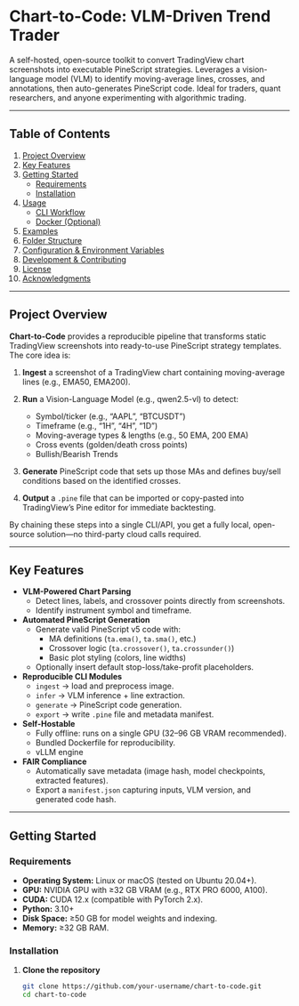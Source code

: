 # Chart-to-Code: VLM-Driven Trend Trader

A self-hosted, open-source toolkit to convert TradingView chart screenshots into executable PineScript strategies.
Leverages a vision-language model (VLM) to identify moving-average lines, crosses, and annotations, then auto-generates PineScript code. Ideal for traders, quant researchers, and anyone experimenting with algorithmic trading.

---

## Table of Contents

1. [Project Overview](#project-overview)
2. [Key Features](#key-features)
3. [Getting Started](#getting-started)
   - [Requirements](#requirements)
   - [Installation](#installation)
4. [Usage](#usage)
   - [CLI Workflow](#cli-workflow)
   - [Docker (Optional)](#docker-optional)
5. [Examples](#examples)
6. [Folder Structure](#folder-structure)
7. [Configuration & Environment Variables](#configuration--environment-variables)
8. [Development & Contributing](#development--contributing)
9. [License](#license)
10. [Acknowledgments](#acknowledgments)

---

## Project Overview

**Chart-to-Code** provides a reproducible pipeline that transforms static TradingView screenshots into ready-to-use PineScript strategy templates. The core idea is:

1. **Ingest** a screenshot of a TradingView chart containing moving-average lines (e.g., EMA50, EMA200).
2. **Run** a Vision-Language Model (e.g., qwen2.5-vl) to detect:
   - Symbol/ticker (e.g., “AAPL”, “BTCUSDT”)
   - Timeframe (e.g., “1H”, “4H”, “1D”)
   - Moving-average types & lengths (e.g., 50 EMA, 200 EMA)
   - Cross events (golden/death cross points)
   - Bullish/Bearish Trends

3. **Generate** PineScript code that sets up those MAs and defines buy/sell conditions based on the identified crosses.
4. **Output** a `.pine` file that can be imported or copy-pasted into TradingView’s Pine editor for immediate backtesting.

By chaining these steps into a single CLI/API, you get a fully local, open-source solution—no third-party cloud calls required.

---

## Key Features

- **VLM-Powered Chart Parsing**
  - Detect lines, labels, and crossover points directly from screenshots.
  - Identify instrument symbol and timeframe.
- **Automated PineScript Generation**
  - Generate valid PineScript v5 code with:
    - MA definitions (`ta.ema()`, `ta.sma()`, etc.)
    - Crossover logic (`ta.crossover()`, `ta.crossunder()`)
    - Basic plot styling (colors, line widths)
  - Optionally insert default stop-loss/take-profit placeholders.
- **Reproducible CLI Modules**
  - `ingest` → load and preprocess image.
  - `infer` → VLM inference + line extraction.
  - `generate` → PineScript code generation.
  - `export` → write `.pine` file and metadata manifest.
- **Self-Hostable**
  - Fully offline: runs on a single GPU (32–96 GB VRAM recommended).
  - Bundled Dockerfile for reproducibility.
  - vLLM engine
- **FAIR Compliance**
  - Automatically save metadata (image hash, model checkpoints, extracted features).
  - Export a `manifest.json` capturing inputs, VLM version, and generated code hash.

---

## Getting Started

### Requirements

- **Operating System:** Linux or macOS (tested on Ubuntu 20.04+).
- **GPU:** NVIDIA GPU with ≥32 GB VRAM (e.g., RTX PRO 6000, A100).
- **CUDA:** CUDA 12.x (compatible with PyTorch 2.x).
- **Python:** 3.10+
- **Disk Space:** ≥50 GB for model weights and indexing.
- **Memory:** ≥32 GB RAM.

### Installation

1. **Clone the repository**
   ```bash
   git clone https://github.com/your-username/chart-to-code.git
   cd chart-to-code

